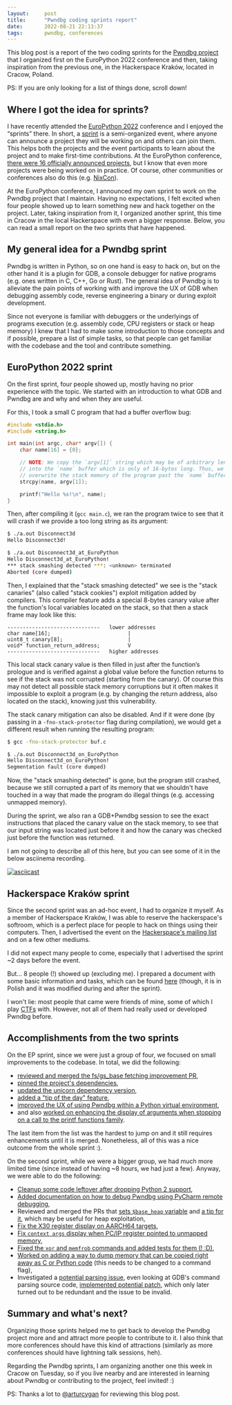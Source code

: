 ```yaml
---
layout:     post
title:      "Pwndbg coding sprints report"
date:       2022-08-21 22:13:37
tags:       pwndbg, conferences
---
```


This blog post is a report of the two coding sprints for the [Pwndbg project](https://github.com/pwndbg/pwndbg) that I organized first on the EuroPython 2022 conference and then, taking inspiration from the previous one, in the Hackerspace Kraków, located in Cracow, Poland.

PS: If you are only looking for a list of things done, scroll down!


## Where I got the idea for sprints?

I have recently attended the [EuroPython 2022](https://ep2022.europython.eu) conference and I enjoyed the “sprints” there. In short, a [sprint](https://ep2022.europython.eu/sprints#what-is-a-sprint-) is a semi-organized event, where anyone can announce a project they will be working on and others can join them. This helps both the projects and the event participants to learn about the project and to make first-time contributions. At the EuroPython conference, [there were 16 officially announced projects](https://ep2022.europython.eu/sprints#2022-sprints-listings), but I know that even more projects were being worked on in practice. Of course, other communities or conferences also do this (e.g. [NixCon](https://2022.nixcon.org/#hackday)).

At the EuroPython conference, I announced my own sprint to work on the Pwndbg project that I maintain. Having no expectations, I felt excited when four people showed up to learn something new and hack together on the project. Later, taking inspiration from it, I organized another sprint, this time in Cracow in the local Hackerspace with even a bigger response. Below, you can read a small report on the two sprints that have happened.

## My general idea for a Pwndbg sprint
Pwndbg is written in Python, so on one hand is easy to hack on, but on the other hand it is a plugin for GDB, a console debugger for native programs (e.g. ones written in C, C++, Go or Rust). The general idea of Pwndbg is to alleviate the pain points of working with and improve the UX of GDB when debugging assembly code, reverse engineering a binary or during exploit development.

Since not everyone is familiar with debuggers or the underlyings of programs execution (e.g. assembly code, CPU registers or stack or heap memory) I knew that I had to make some introduction to those concepts and if possible, prepare a list of simple tasks, so that people can get familiar with the codebase and the tool and contribute something.


## EuroPython 2022 sprint

On the first sprint, four people showed up, mostly having no prior experience with the topic. We started with an introduction to what GDB and Pwndbg are and why and when they are useful.

For this, I took a small C program that had a buffer overflow bug:
```c
#include <stdio.h>
#include <string.h>

int main(int argc, char* argv[]) {
    char name[16] = {0};

    // NOTE: We copy the `argv[1]` string which may be of arbitrary length
    // into the `name` buffer which is only of 16-bytes long. Thus, we can
    // overwrite the stack memory of the program past the `name` buffer.
    strcpy(name, argv[1]);

    printf("Hello %s!\n", name);
}
```

Then, after compiling it (`gcc main.c`), we ran the program twice to see that it will crash if we provide a too long string as its argument:

```bash
$ ./a.out Disconnect3d
Hello Disconnect3d!

$ ./a.out Disconnect3d_at_EuroPython
Hello Disconnect3d_at_EuroPython!
*** stack smashing detected ***: <unknown> terminated
Aborted (core dumped)
```

Then, I explained that the "stack smashing detected" we see is the "stack canaries" (also called "stack cookies") exploit mitigation added by compilers. This compiler feature adds a special 8-bytes canary value after the function's local variables located on the stack, so that then a stack frame may look like this:

```
------------------------------   lower addresses
char name[16];                         |
uint8_t canary[8];                     |
void* function_return_address;         V
------------------------------   higher addresses
```

This local stack canary value is then filled in just after the function’s prologue and is verified against a global value before the function returns to see if the stack was not corrupted (starting from the canary). Of course this may not detect all possible stack memory corruptions but it often makes it impossible to exploit a program (e.g. by changing the return address, also located on the stack), knowing just this vulnerability.

The stack canary mitigation can also be disabled. And if it were done (by passing in a `-fno-stack-protector` flag during compilation), we would get a different result when running the resulting program:

```bash
$ gcc -fno-stack-protector buf.c

$ ./a.out Disconnect3d_on_EuroPython
Hello Disconnect3d_on_EuroPython!
Segmentation fault (core dumped)
```

Now, the "stack smashing detected" is gone, but the program still crashed, because we still corrupted a part of its memory that we shouldn't have touched in a way that made the program do illegal things (e.g. accessing unmapped memory).

During the sprint, we also ran a GDB+Pwndbg session to see the exact instructions that placed the canary value on the stack memory, to see that our input string was located just before it and how the canary was checked just before the function was returned.

I am not going to describe all of this here, but you can see some of it in the below asciinema recording.

[![asciicast](https://asciinema.org/a/zuuwfJIZrpu6IjuwWhiNgAdim.svg)](https://asciinema.org/a/zuuwfJIZrpu6IjuwWhiNgAdim)


## Hackerspace Kraków sprint

Since the second sprint was an ad-hoc event, I had to organize it myself. As a member of Hackerspace Kraków, I was able to reserve the hackerspace's softroom, which is a perfect place for people to hack on things using their computers. Then, I advertised the event on the [Hackerspace's mailing list](https://groups.google.com/g/hackerspace-krk/c/MP6mX4I5vXY) and on a few other mediums.

I did not expect many people to come, especially that I advertised the sprint ~2 days before the event.

But... 8 people (!) showed up (excluding me). I prepared a document with some basic information and tasks, which can be found [here](https://hackmd.io/vjfZ4GIYS8eu_j-7q-fkBg) (though, it is in Polish and it was modified during and after the sprint).

I won't lie: most people that came were friends of mine, some of which I play [CTFs](https://en.wikipedia.org/wiki/Capture_the_flag_(cybersecurity)) with. However, not all of them had really used or developed Pwndbg before.

## Accomplishments from the two sprints

On the EP sprint, since we were just a group of four, we focused on small improvements to the codebase. In total, we did the following:
* [reviewed and merged the fs/gs_base fetching improvement PR](https://github.com/pwndbg/pwndbg/pull/1030),
* [pinned the project's dependencies](https://github.com/pwndbg/pwndbg/pull/1033),
* [updated the unicorn dependency version](https://github.com/pwndbg/pwndbg/pull/1034), 
* [added a "tip of the day" feature](https://github.com/pwndbg/pwndbg/pull/1036), 
* [improved the UX of using Pwndbg within a Python virtual environment](https://github.com/pwndbg/pwndbg/pull/1037),
* and also [worked on enhancing the display of arguments when stopping on a call to the printf functions family](https://github.com/pwndbg/pwndbg/pull/1038).

The last item from the list was the hardest to jump on and it still requires enhancements until it is merged. Nonetheless, all of this was a nice outcome from the whole sprint :).

On the second sprint, while we were a bigger group, we had much more limited time (since instead of having ~8 hours, we had just a few). Anyway, we were able to do the following:

* [Cleanup some code leftover after dropping Python 2 support](https://github.com/pwndbg/pwndbg/pull/1052),
* [Added documentation on how to debug Pwndbg using PyCharm remote debugging](https://github.com/pwndbg/pwndbg/pull/1058),
* Reviewed and merged the PRs that [sets `$base_heap` variable](https://github.com/pwndbg/pwndbg/pull/1051) and [a tip for it](https://github.com/pwndbg/pwndbg/pull/1053), which may be useful for heap exploitation,
* [Fix the X30 register display on AARCH64 targets](https://github.com/pwndbg/pwndbg/pull/1054),
* [Fix `context args` display when PC/IP register pointed to unmapped memory](https://github.com/pwndbg/pwndbg/pull/1055),
* [Fixed the `xor` and `memfrob` commands and added tests for them (! :D)](https://github.com/pwndbg/pwndbg/pull/1057),
* [Worked on adding a way to dump memory that can be copied right away as C or Python code](https://github.com/pwndbg/pwndbg/pull/1056) (this needs to be changed to a command flag),
* Investigated a [potential parsing issue](https://github.com/pwndbg/pwndbg/issues/1050), even looking at GDB's command parsing source code, [implemented potential patch](https://github.com/pwndbg/pwndbg/pull/1062), which only later turned out to be redundant and the issue to be invalid.

## Summary and what's next?

Organizing those sprints helped me to get back to develop the Pwndbg project more and and attract more people to contribute to it. I also think that more conferences should have this kind of attractions (similarly as more conferences should have lightning talk sessions, heh).

Regarding the Pwndbg sprints, I am organizing another one this week in Cracow on Tuesday, so if you live nearby and are interested in learning about Pwndbg or contributing to the project, feel invited! :)

PS: Thanks a lot to [@arturcygan](https://twitter.com/arturcygan) for reviewing this blog post.

